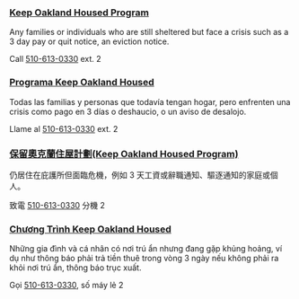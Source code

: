 <RenderIf language="en,tl">

### [Keep Oakland Housed Program](https://www.keepoaklandhoused.org)

Any families or individuals who are still sheltered but face a crisis such as a 3 day pay or quit notice, an eviction notice.

Call [510-613-0330](tel:+1-510-613-0330) ext. 2

</RenderIf>
<RenderIf language="es">
 
 ### [Programa Keep Oakland Housed](https://www.keepoaklandhoused.org)

Todas las familias y personas que todavía tengan hogar, pero enfrenten una crisis como pago en 3 días o deshaucio, o un aviso de desalojo.

Llame al [510-613-0330](tel:+1-510-613-0330) ext. 2

</RenderIf>
<RenderIf language="zh">

### [保留奧克蘭住屋計劃(Keep Oakland Housed Program)](https://www.keepoaklandhoused.org)

仍居住在庇護所但面臨危機，例如 3 天工資或辭職通知、驅逐通知的家庭或個人。

致電 [510-613-0330](tel:+1-510-613-0330) 分機 2

</RenderIf>
<RenderIf language="vi">

### [Chương Trình Keep Oakland Housed](https://www.keepoaklandhoused.org)

Những gia đình và cá nhân có nơi trú ẩn nhưng đang gặp khủng hoảng, ví dụ như thông báo phải trả tiền thuê trong vòng 3 ngày nếu không phải ra khỏi nơi trú ẩn, thông báo trục xuất.

Gọi [510-613-0330](tel:+1-510-613-0330), số máy lẻ 2

</RenderIf>
